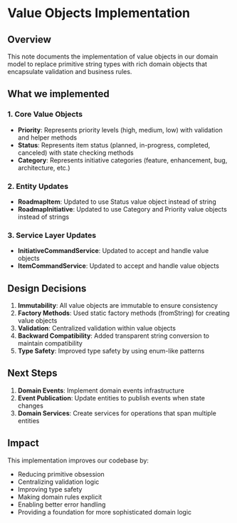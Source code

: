 # Value Objects Implementation

## Overview

This note documents the implementation of value objects in our domain model to replace primitive string types with rich domain objects that encapsulate validation and business rules.

## What we implemented

### 1. Core Value Objects
- **Priority**: Represents priority levels (high, medium, low) with validation and helper methods
- **Status**: Represents item status (planned, in-progress, completed, canceled) with state checking methods
- **Category**: Represents initiative categories (feature, enhancement, bug, architecture, etc.)

### 2. Entity Updates
- **RoadmapItem**: Updated to use Status value object instead of string
- **RoadmapInitiative**: Updated to use Category and Priority value objects instead of strings

### 3. Service Layer Updates
- **InitiativeCommandService**: Updated to accept and handle value objects
- **ItemCommandService**: Updated to accept and handle value objects

## Design Decisions

1. **Immutability**: All value objects are immutable to ensure consistency
2. **Factory Methods**: Used static factory methods (fromString) for creating value objects
3. **Validation**: Centralized validation within value objects
4. **Backward Compatibility**: Added transparent string conversion to maintain compatibility
5. **Type Safety**: Improved type safety by using enum-like patterns

## Next Steps

1. **Domain Events**: Implement domain events infrastructure
2. **Event Publication**: Update entities to publish events when state changes
3. **Domain Services**: Create services for operations that span multiple entities

## Impact

This implementation improves our codebase by:
- Reducing primitive obsession
- Centralizing validation logic
- Improving type safety
- Making domain rules explicit
- Enabling better error handling
- Providing a foundation for more sophisticated domain logic